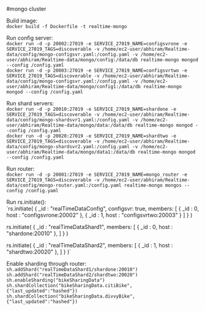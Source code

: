 #mongo cluster  

Build image:  
  `docker build -f Dockerfile -t realtime-mongo`

Run config server:  
    `docker run -d -p 20002:27019 -e SERVICE_27019_NAME=configsvrone -e SERVICE_27019_TAGS=discoverable -v /home/ec2-user/abhiram/Realtime-data/config/mongo-configsvr.yaml:/config.yaml -v /home/ec2-user/abhiram/Realtime-data/mongo/config:/data/db realtime-mongo mongod --config /config.yaml`  
    `docker run -d -p 20003:27019 -e SERVICE_27019_NAME=configsvrtwo -e SERVICE_27019_TAGS=discoverable -v /home/ec2-user/abhiram/Realtime-data/config/mongo-configsvr.yaml:/config.yaml -v /home/ec2-user/abhiram/Realtime-data/mongo/config1:/data/db realtime-mongo mongod --config /config.yaml`

Run shard servers:  
  `docker run -d -p 20010:27019 -e SERVICE_27019_NAME=shardone -e SERVICE_27019_TAGS=discoverable -v /home/ec2-user/abhiram/Realtime-data/config/mongo-shardsvr1.yaml:/config.yaml -v /home/ec2-user/abhiram/Realtime-data/mongo/data:/data/db realtime-mongo mongod --config /config.yaml`  
  `docker run -d -p 20020:27019 -e SERVICE_27019_NAME=shardtwo -e SERVICE_27019_TAGS=discoverable -v /home/ec2-user/abhiram/Realtime-data/config/mongo-shardsvr2.yaml:/config.yaml -v /home/ec2-user/abhiram/Realtime-data/mongo/data1:/data/db realtime-mongo mongod --config /config.yaml`  

Run router:  
  `docker run -d -p 20001:27019 -e SERVICE_27019_NAME=mongo_router -e SERVICE_27019_TAGS=discoverable -v /home/ec2-user/abhiram/Realtime-data/config/mongo-router.yaml:/config.yaml realtime-mongo mongos --config /config.yaml`

Run rs.initiate():  
  `rs.initiate(
    {
      _id : "realTimeDataConfig",
      configsvr: true,
      members: [
        { _id : 0, host : "configsvrone:20002" },
        { _id : 1, host : "configsvrtwo:20003" }
      ]
    }
  )

  rs.initiate(
    {
      _id : "realTimeDataShard1",
      members: [
        { _id : 0, host : "shardone:20010" },
      ]
    }
  )

  rs.initiate(
    {
      _id : "realTimeDataShard2",
      members: [
        { _id : 1, host : "shardtwo:20020" },
      ]
    }
  )`

Enable sharding through router:  
  `sh.addShard("realTimeDataShard1/shardone:20010")`
  `sh.addShard("realTimeDataShard2/shardtwo:20020")`
  `sh.enableSharding("bikeSharingData")`
  `sh.shardCollection("bikeSharingData.citiBike",{"last_updated":"hashed"})`
  `sh.shardCollection("bikeSharingData.divvyBike",{"last_updated":"hashed"})`  
